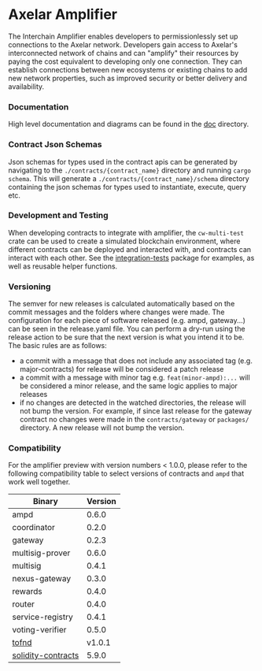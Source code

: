 # Axelar Amplifier

The Interchain Amplifier enables developers to permissionlessly set up connections to the Axelar network. Developers
gain access to Axelar's interconnected network of chains and can "amplify" their resources by paying the cost equivalent
to developing only one connection. They can establish connections between new ecosystems or existing chains to add new
network properties, such as improved security or better delivery and availability.

### Documentation

High level documentation and diagrams can be found in the [doc](doc/README.md) directory.

### Contract Json Schemas

Json schemas for types used in the contract apis can be generated by navigating to the `./contracts/{contract_name}`
directory and running `cargo schema`. This will generate a `./contracts/{contract_name}/schema` directory containing the
json schemas for types used to instantiate, execute, query etc.

### Development and Testing

When developing contracts to integrate with amplifier, the `cw-multi-test` crate can be used to create a simulated
blockchain environment, where different contracts can be deployed and interacted with, and contracts can interact with
each other. See the [integration-tests](integration-tests) package for examples, as well as reusable helper functions.

### Versioning

The semver for new releases is calculated automatically based on the commit messages and the folders where changes were
made. The configuration for each piece of software released (e.g. ampd, gateway...) can be seen in the release.yaml
file. You can perform a dry-run using the release action to be sure that the next version is what you intend it to be.
The basic rules are as follows:

- a commit with a message that does not include any associated tag (e.g. major-contracts) for release will be considered
  a patch release
- a commit with a message with minor tag e.g. `feat(minor-ampd):...` will be considered a minor release, and the same
  logic applies to major releases
- if no changes are detected in the watched directories, the release will not bump the version. For example, if since
  last release for the gateway contract no changes were made in the `contracts/gateway` or `packages/` directory. A new
  release will not bump the version.

### Compatibility

For the amplifier preview with version numbers < 1.0.0, please refer to the following compatibility table to select versions of
contracts and `ampd` that work well together.

| Binary      | Version |
|-------------|---------|
| ampd              | 0.6.0 |
| coordinator       | 0.2.0 |
| gateway           | 0.2.3 |
| multisig-prover   | 0.6.0 |
| multisig          | 0.4.1 |
| nexus-gateway     | 0.3.0 |
| rewards           | 0.4.0 |
| router            | 0.4.0 |
| service-registry  | 0.4.1 |
| voting-verifier   | 0.5.0 |
| [tofnd](https://github.com/axelarnetwork/tofnd) | v1.0.1 |
| [solidity-contracts](https://github.com/axelarnetwork/axelar-gmp-sdk-solidity) | 5.9.0 |
